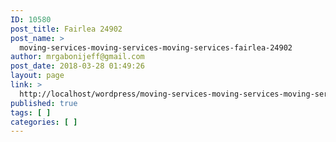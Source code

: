```yaml
---
ID: 10580
post_title: Fairlea 24902
post_name: >
  moving-services-moving-services-moving-services-fairlea-24902
author: mrgabonijeff@gmail.com
post_date: 2018-03-28 01:49:26
layout: page
link: >
  http://localhost/wordpress/moving-services-moving-services-moving-services-fairlea-24902/
published: true
tags: [ ]
categories: [ ]
---
```

